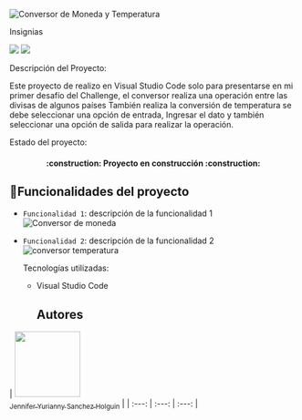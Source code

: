 ![Conversor de Moneda y Temperatura](https://github.com/jenniferysanchezholguin/Conversor-Divisas-Temperatura/assets/130307464/0fd35c46-f168-477b-bf9c-3840696dd77c)

Insignias
 <p align="left">
   <img src="https://img.shields.io/badge/STATUS-EN%20DESAROLLO-green">
   <img src="https://img.shields.io/badge/github/stars/jenniferysanchezholguin?style=social)">
   </p>

   Descripción del Proyecto:

Este proyecto de realizo en Visual Studio Code solo para presentarse en mi primer desafío del Challenge, el conversor realiza una operación entre las divisas de algunos países
También realiza la conversión de temperatura se debe seleccionar una opción de  entrada, Ingresar el dato y  también seleccionar una opción de  salida para realizar la operación.

Estado del proyecto:

<h4 align="center">
:construction: Proyecto en construcción :construction:
</h4>

## :hammer:Funcionalidades del proyecto

- `Funcionalidad 1`: descripción de la funcionalidad 1
  ![Conversor de moneda](ht<tps://github.com/jenniferysanchezholguin/Conversor-Divisas-Temperatura/assets/130307464/5adeaa3f-4058-44f8-8010-d33f0daac50c)
- `Funcionalidad 2`: descripción de la funcionalidad 2
  ![conversor temperatura](https://github.com/jenniferysanchezholguin/Conversor-Divisas-Temperatura/assets/130307464/3a285c90-5b45-427e-8ffc-ac2b6ec087ef)

  Tecnologías utilizadas:

  - Visual Studio Code
 
    ## Autores

| [<img src="https://github.com/jenniferysanchezholguin/Conversor-Divisas-Temperatura/assets/130307464/cd97ed37-63f2-4b62-9e0d-348774d2a659)
" width=115><br><sub>Jennifer Yurianny Sanchez Holguin</sub>](https://github.com/jenniferysanchezholguin) | | :---: | :---: | :---: |



   
